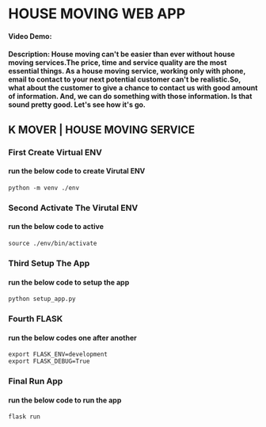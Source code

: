 # HOUSE MOVING WEB APP 
#### Video Demo:  <URL HERE>
#### Description: House moving can't be easier than ever without house moving services.The price, time and service quality are the most essential things. As a house moving service, working only with phone, email to contact to your next potential customer can't be realistic.So, what about the customer to give a chance to contact us with good amount of information. And, we can do something with those information. Is that sound pretty good. Let's see how it's go.

## K MOVER | HOUSE MOVING SERVICE 

### First Create Virtual ENV
#### run the below code to create Virutal ENV 
`python -m venv ./env`

### Second Activate The Virutal ENV
#### run the below code to active
`source ./env/bin/activate`

### Third Setup The App 
#### run the below code to setup the app 
`python setup_app.py`

### Fourth FLASK 
#### run the below codes one after another 
`export FLASK_ENV=development`  
`export FLASK_DEBUG=True`

### Final Run App
#### run the below code to run the app 
`flask run`
